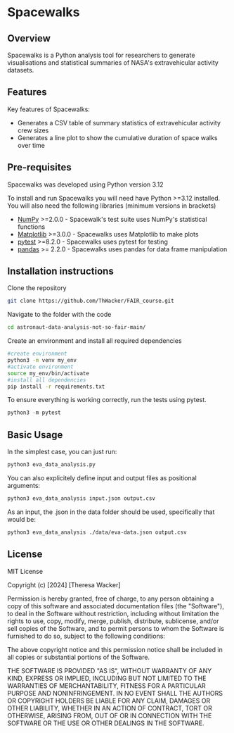 # Spacewalks

## Overview
Spacewalks is a Python analysis tool for researchers to generate visualisations
and statistical summaries of NASA's extravehicular activity datasets.

## Features
Key features of Spacewalks:

- Generates a CSV table of summary statistics of extravehicular activity crew sizes
- Generates a line plot to show the cumulative duration of space walks over time

## Pre-requisites

Spacewalks was developed using Python version 3.12

To install and run Spacewalks you will need have Python >=3.12
installed. You will also need the following libraries (minimum versions in brackets)

- [NumPy](https://www.numpy.org/) >=2.0.0 - Spacewalk's test suite uses NumPy's statistical functions
- [Matplotlib](https://matplotlib.org/stable/index.html) >=3.0.0  - Spacewalks uses Matplotlib to make plots
- [pytest](https://docs.pytest.org/en/8.2.x/#) >=8.2.0  - Spacewalks uses pytest for testing
- [pandas](https://pandas.pydata.org/) >= 2.2.0 - Spacewalks uses pandas for data frame manipulation 

## Installation instructions
Clone the repository
```bash 
git clone https://github.com/ThWacker/FAIR_course.git
```
Navigate to the folder with the code 

```bash
cd astronaut-data-analysis-not-so-fair-main/
```

Create an environment and install all required dependencies 

```bash
#create environment
python3 -m venv my_env
#activate environment
source my_env/bin/activate
#install all dependencies
pip install -r requirements.txt
```
To ensure everything is working correctly, run the tests using pytest.

```python
python3 -m pytest
```

## Basic Usage

In the simplest case, you can just run:

```bash
python3 eva_data_analysis.py
```

You can also explicitely define input and output files as positional arguments:

```bash
python3 eva_data_analysis input.json output.csv 
```

As an input, the .json in the data folder should be used, specifically that would be:

```bash
python3 eva_data_analysis ./data/eva-data.json output.csv 
```

## License 
MIT License

Copyright (c) [2024] [Theresa Wacker]

Permission is hereby granted, free of charge, to any person obtaining a copy
of this software and associated documentation files (the "Software"), to deal
in the Software without restriction, including without limitation the rights
to use, copy, modify, merge, publish, distribute, sublicense, and/or sell
copies of the Software, and to permit persons to whom the Software is
furnished to do so, subject to the following conditions:

The above copyright notice and this permission notice shall be included in all
copies or substantial portions of the Software.

THE SOFTWARE IS PROVIDED "AS IS", WITHOUT WARRANTY OF ANY KIND, EXPRESS OR
IMPLIED, INCLUDING BUT NOT LIMITED TO THE WARRANTIES OF MERCHANTABILITY,
FITNESS FOR A PARTICULAR PURPOSE AND NONINFRINGEMENT. IN NO EVENT SHALL THE
AUTHORS OR COPYRIGHT HOLDERS BE LIABLE FOR ANY CLAIM, DAMAGES OR OTHER
LIABILITY, WHETHER IN AN ACTION OF CONTRACT, TORT OR OTHERWISE, ARISING FROM,
OUT OF OR IN CONNECTION WITH THE SOFTWARE OR THE USE OR OTHER DEALINGS IN THE
SOFTWARE.